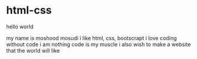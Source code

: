 # html-css

hello world

my name is moshood mosudi i like html, css, bootscrapt
i love coding without code i am nothing code is my muscle
i also wish to make a website that the world will like
